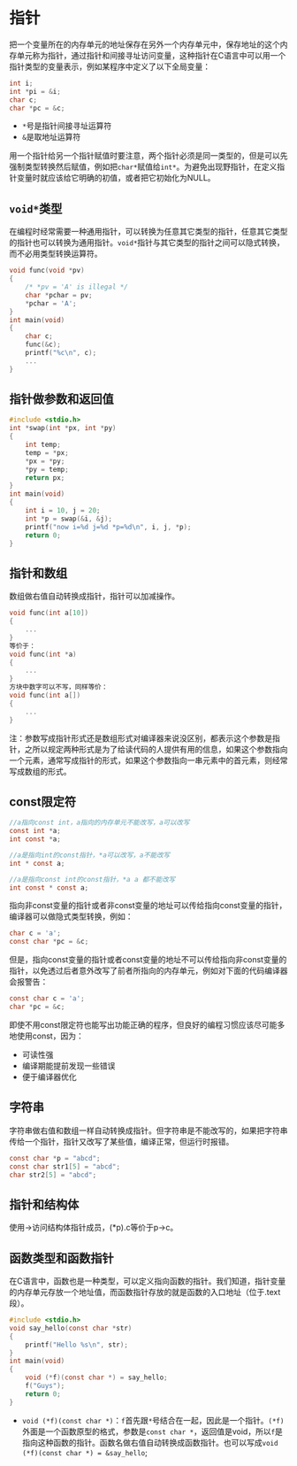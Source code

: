 # 指针

把一个变量所在的内存单元的地址保存在另外一个内存单元中，保存地址的这个内存单元称为指针，通过指针和间接寻址访问变量，这种指针在C语言中可以用一个指针类型的变量表示，例如某程序中定义了以下全局变量：

```c
int i;
int *pi = &i;
char c;
char *pc = &c;
```

* `*`号是指针间接寻址运算符
* `&`是取地址运算符

用一个指针给另一个指针赋值时要注意，两个指针必须是同一类型的，但是可以先强制类型转换然后赋值，例如把`char*`赋值给`int*`。为避免出现野指针，在定义指针变量时就应该给它明确的初值，或者把它初始化为NULL。

## `void*`类型

在编程时经常需要一种通用指针，可以转换为任意其它类型的指针，任意其它类型的指针也可以转换为通用指针。`void*`指针与其它类型的指针之间可以隐式转换，而不必用类型转换运算符。

```c
void func(void *pv)
{
    /* *pv = 'A' is illegal */
    char *pchar = pv;
    *pchar = 'A';
}
int main(void)
{
    char c;
    func(&c);
    printf("%c\n", c);
    ...
}
```

## 指针做参数和返回值

```c
#include <stdio.h>
int *swap(int *px, int *py)
{
    int temp;
    temp = *px;
    *px = *py;
    *py = temp;
    return px;
}
int main(void)
{
    int i = 10, j = 20;
    int *p = swap(&i, &j);
    printf("now i=%d j=%d *p=%d\n", i, j, *p);
    return 0;
}
```

## 指针和数组

数组做右值自动转换成指针，指针可以加减操作。

```c
void func(int a[10])
{
    ...
}
等价于：
void func(int *a)
{
    ...
}
方块中数字可以不写，同样等价：
void func(int a[])
{
    ...
}
```

注：参数写成指针形式还是数组形式对编译器来说没区别，都表示这个参数是指针，之所以规定两种形式是为了给读代码的人提供有用的信息，如果这个参数指向一个元素，通常写成指针的形式，如果这个参数指向一串元素中的首元素，则经常写成数组的形式。

## const限定符

```c
//a指向const int，a指向的内存单元不能改写，a可以改写
const int *a;
int const *a;

//a是指向int的const指针，*a可以改写，a不能改写
int * const a;

//a是指向const int的const指针，*a a 都不能改写
int const * const a;
```

指向非const变量的指针或者非const变量的地址可以传给指向const变量的指针，编译器可以做隐式类型转换，例如：

```c
char c = 'a';
const char *pc = &c;
```

但是，指向const变量的指针或者const变量的地址不可以传给指向非const变量的指针，以免透过后者意外改写了前者所指向的内存单元，例如对下面的代码编译器会报警告：

```c
const char c = 'a';
char *pc = &c;
```

即使不用const限定符也能写出功能正确的程序，但良好的编程习惯应该尽可能多地使用const，因为：

* 可读性强
* 编译期能提前发现一些错误
* 便于编译器优化

## 字符串

字符串做右值和数组一样自动转换成指针。但字符串是不能改写的，如果把字符串传给一个指针，指针又改写了某些值，编译正常，但运行时报错。

```c
const char *p = "abcd";
const char str1[5] = "abcd";
char str2[5] = "abcd";
```

## 指针和结构体

使用->访问结构体指针成员，(*p).c等价于p->c。

## 函数类型和函数指针

在C语言中，函数也是一种类型，可以定义指向函数的指针。我们知道，指针变量的内存单元存放一个地址值，而函数指针存放的就是函数的入口地址（位于.text段）。

```c
#include <stdio.h>
void say_hello(const char *str)
{
    printf("Hello %s\n", str);
}
int main(void)
{
    void (*f)(const char *) = say_hello;
    f("Guys");
    return 0;
}
```

* `void (*f)(const char *)`：`f`首先跟`*`号结合在一起，因此是一个指针。`(*f)`外面是一个函数原型的格式，参数是`const char *`，返回值是void，所以`f`是指向这种函数的指针。函数名做右值自动转换成函数指针。也可以写成`void (*f)(const char *) = &say_hello`;
